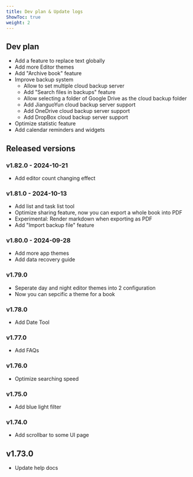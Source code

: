 ```yaml
---
title: Dev plan & Update logs
ShowToc: true
weight: 2
---
```


## Dev plan

- Add a feature to replace text globally
- Add more Editor themes
- Add "Archive book" feature
- Improve backup system
    - Allow to set multiple cloud backup server
    - Add "Search files in backups" feature
    - Allow selecting a folder of Google Drive as the cloud backup folder
    - Add JianguoYun cloud backup server support
    - Add OneDrive cloud backup server support
    - Add DropBox cloud backup server support
- Optimize statistic feature
- Add calendar reminders and widgets

## Released versions

### v1.82.0 - 2024-10-21

- Add editor count changing effect

### v1.81.0 - 2024-10-13

- Add list and task list tool
- Optimize sharing feature, now you can export a whole book into PDF
- Experimental: Render markdown when exporting as PDF
- Add "Import backup file" feature

### v1.80.0 - 2024-09-28

- Add more app themes
- Add data recovery guide

### v1.79.0

- Seperate day and night editor themes into 2 configuration
- Now you can sepcific a theme for a book

### v1.78.0

- Add Date Tool

### v1.77.0

- Add FAQs

### v1.76.0

- Optimize searching speed

### v1.75.0

- Add blue light filter

### v1.74.0

- Add scrollbar to some UI page

## v1.73.0

- Update help docs
